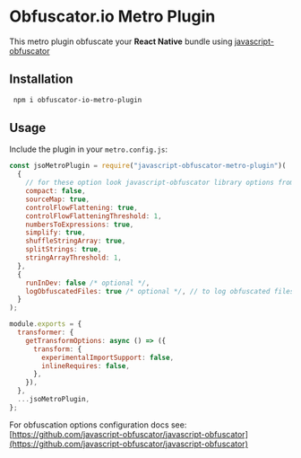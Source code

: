 # Obfuscator.io Metro Plugin

This metro plugin obfuscate your **React Native** bundle using [javascript-obfuscator](https://github.com/javascript-obfuscator/javascript-obfuscator)

## Installation

```bash
 npm i obfuscator-io-metro-plugin

```

## Usage

Include the plugin in your `metro.config.js`:

```js
const jsoMetroPlugin = require("javascript-obfuscator-metro-plugin")(
  {
    // for these option look javascript-obfuscator library options from  above url
    compact: false,
    sourceMap: true,
    controlFlowFlattening: true,
    controlFlowFlatteningThreshold: 1,
    numbersToExpressions: true,
    simplify: true,
    shuffleStringArray: true,
    splitStrings: true,
    stringArrayThreshold: 1,
  },
  {
    runInDev: false /* optional */,
    logObfuscatedFiles: true /* optional */, // to log obfuscated files seperately , generated files will be located at ./.jso
  }
);

module.exports = {
  transformer: {
    getTransformOptions: async () => ({
      transform: {
        experimentalImportSupport: false,
        inlineRequires: false,
      },
    }),
  },
  ...jsoMetroPlugin,
};
```

For obfuscation options configuration docs see: [https://github.com/javascript-obfuscator/javascript-obfuscator](https://github.com/javascript-obfuscator/javascript-obfuscator)
